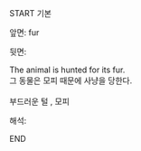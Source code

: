 START
기본

앞면:
fur


뒷면:
<div><div>The animal is hunted for its fur. </div><div><div>그 동물은 모피 때문에 사냥을 당한다.</div></div></div><div><br></div><div>부드러운 털 , 모피</div>


해석:

END